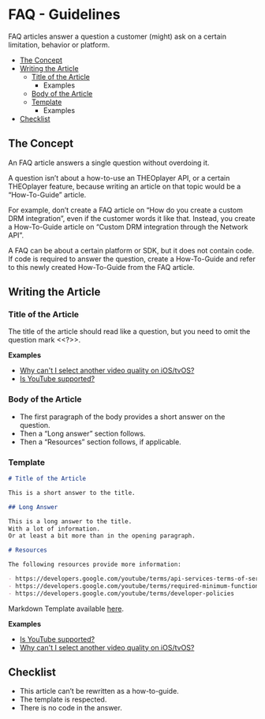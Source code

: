 # FAQ - Guidelines

FAQ articles answer a question a customer (might) ask on a certain limitation, behavior or platform.

- [The Concept](#the-concept)
- [Writing the Article](#Writing-the-Article)
  - [Title of the Article](#Title-of-the-Article)
    - Examples
  - [Body of the Article](#Body-of-the-Article)
  - [Template](#Template)
    - Examples
- [Checklist](#Checklist)

## The Concept

An FAQ article answers a single question without overdoing it.

A question isn’t about a how-to-use an THEOplayer API, or a certain THEOplayer feature, because writing an article on that topic would be a “How-To-Guide” article.

For example, don’t create a FAQ article on “How do you create a custom DRM integration”, even if the customer words it like that. Instead, you create a How-To-Guide article on “Custom DRM integration through the Network API”.

A FAQ can be about a certain platform or SDK, but it does not contain code. If code is required to answer the question, create a How-To-Guide and refer to this newly created How-To-Guide from the FAQ article.

## Writing the Article

### Title of the Article

The title of the article should read like a question, but you need to omit the question mark <<?>>.

**Examples**

- [Why can't I select another video quality on iOS/tvOS?](../faq/07-why-cant-we-select-other-video-quality-on-ios-tvos.md)
- [Is YouTube supported?](../faq/08-is-youtube-supported.md)

### Body of the Article

- The first paragraph of the body provides a short answer on the question.
- Then a “Long answer” section follows.
- Then a “Resources” section follows, if applicable.

### Template

```markdown
# Title of the Article

This is a short answer to the title.

## Long Answer

This is a long answer to the title.
With a lot of information.
Or at least a bit more than in the opening paragraph.

# Resources

The following resources provide more information:

- https://developers.google.com/youtube/terms/api-services-terms-of-service
- https://developers.google.com/youtube/terms/required-minimum-functionality
- https://developers.google.com/youtube/terms/developer-policies
```

Markdown Template available [here](../contribution-guidelines/article-faq-template.md).

**Examples**

- [Is YouTube supported?](../faq/faq-08-is-youtube-supported.md)
- [Why can't I select another video quality on iOS/tvOS?](../faq/faq-07-why-cant-we-select-other-video-quality-on-ios-tvos.md)

## Checklist

- This article can’t be rewritten as a how-to-guide.
- The template is respected.
- There is no code in the answer.
